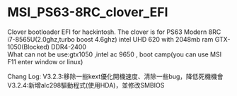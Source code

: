 # MSI_PS63-8RC_clover_EFI
Clover bootloader EFI for hackintosh. The clover is for PS63 Modern 8RC i7-8565U(2.0ghz,turbo boost 4.6ghz) intel UHD 620 with 2048mb ram 
GTX-1050(Blocked) DDR4-2400                      
What can not be use:gtx1050 ,intel ac 9650 , boot camp(you can use MSI F11 enter window or linux)

Chang Log: V3.2.3:移除一些kext優化開機速度、清除一些bug，降低死機機會 V3.2.4:新增alc298驅動程式(使用HDA)，並修改SMBIOS
